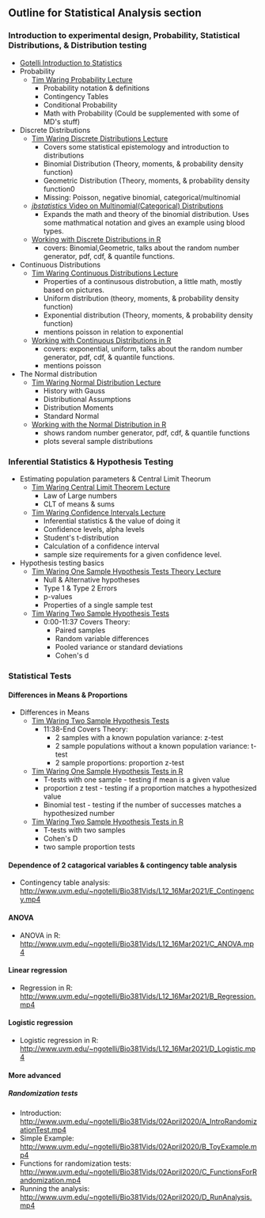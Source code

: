 ## Outline for Statistical Analysis section  

### Introduction to experimental design, Probability, Statistical Distributions, & Distribution testing
* [Gotelli Introduction to Statistics](http://www.uvm.edu/~ngotelli/Bio381Vids/L12_16Mar2021/A_StatsIntro.mp4) 
* Probability
  * [Tim Waring Probability Lecture](https://www.youtube.com/watch?v=lQ9zQ_s9ha8&list=PLxdDmPeA5NKkqQKwo4hUZeMaoJzmdOddr&index=5)
    * Probability notation & definitions
    * Contingency Tables
    * Conditional Probability
    * Math with Probability (Could be supplemented with some of MD's stuff)
* Discrete Distributions
  * [Tim Waring Discrete Distributions Lecture](https://www.youtube.com/watch?v=fc_VxxK10ps&list=PLxdDmPeA5NKkqQKwo4hUZeMaoJzmdOddr&index=6&t=1s)
    * Covers some statistical epistemology and introduction to distributions
    * Binomial Distribution (Theory, moments, & probability density function)
    * Geometric Distribution (Theory, moments, & probability density function0
    * Missing: Poisson, negative binomial, categorical/multinomial
  * [*jbstatistics* Video on Multinomial(Categorical) Distributions](https://www.youtube.com/watch?v=syVW7DgvUaY)
    * Expands the math and theory of the binomial distribution. Uses some mathmatical notation and gives an example using blood types.
  * [Working with Discrete Distributions in R](https://www.youtube.com/watch?v=ttZyFbECMDk&list=PLxdDmPeA5NKkqQKwo4hUZeMaoJzmdOddr&index=7)
    * covers: Binomial,Geometric, talks about the random number generator, pdf, cdf, & quantile functions.
* Continuous Distributions
  * [Tim Waring Continuous Distributions Lecture](https://www.youtube.com/watch?v=saKPgMgIKFo&list=PLxdDmPeA5NKkqQKwo4hUZeMaoJzmdOddr&index=8)
    * Properties of a continusous distrobution, a little math, mostly based on pictures.
    * Uniform distribution (theory, moments, & probability density function)
    * Exponential distribution (Theory, moments, & probability density function)
    * mentions poisson in relation to exponential 
  * [Working with Continuous Distributions in R](https://www.youtube.com/watch?v=kAeKAcZMOLM&list=PLxdDmPeA5NKkqQKwo4hUZeMaoJzmdOddr&index=9)
    * covers: exponential, uniform, talks about the random number generator, pdf, cdf, & quantile functions.
    * mentions poisson
* The Normal distribution
  * [Tim Waring Normal Distribution Lecture](https://www.youtube.com/watch?v=S6-LJEgCX8w&list=PLxdDmPeA5NKkqQKwo4hUZeMaoJzmdOddr&index=10)
    * History with Gauss
    * Distributional Assumptions
    * Distribution Moments
    * Standard Normal
  * [Working with the Normal Distribution in R](https://www.youtube.com/watch?v=JeIxShudFAE&list=PLxdDmPeA5NKkqQKwo4hUZeMaoJzmdOddr&index=13)
    * shows random number generator, pdf, cdf, & quantile functions
    * plots several sample distributions


### Inferential Statistics & Hypothesis Testing
* Estimating population parameters & Central Limit Theorum
  * [Tim Waring Central Limit Theorem Lecture](https://www.youtube.com/watch?v=Ly0NYnLw49s&list=PLxdDmPeA5NKkqQKwo4hUZeMaoJzmdOddr&index=12)
    * Law of Large numbers
    * CLT of means & sums
  * [Tim Waring Confidence Intervals Lecture](https://www.youtube.com/watch?v=oUV4jUMdGQs&list=PLxdDmPeA5NKkqQKwo4hUZeMaoJzmdOddr&index=14)
    * Inferential statistics & the value of doing it
    * Confidence levels, alpha levels
    * Student's t-distribution
    * Calculation of a confidence interval
    * sample size requirements for a given confidence level.
* Hypothesis testing basics
  * [Tim Waring One Sample Hypothesis Tests Theory Lecture](https://www.youtube.com/watch?v=3Pw7uKJU8LI&list=PLxdDmPeA5NKkqQKwo4hUZeMaoJzmdOddr&index=16)
    * Null & Alternative hypotheses
    * Type 1 & Type 2 Errors
    * p-values
    * Properties of a single sample test
  * [Tim Waring Two Sample Hypothesis Tests](https://www.youtube.com/watch?v=lFi39kCoiwM&list=PLxdDmPeA5NKkqQKwo4hUZeMaoJzmdOddr&index=18)
    * 0:00-11:37 Covers Theory:
      * Paired samples
      * Random variable differences
      * Pooled variance or standard deviations
      * Cohen's d

### Statistical Tests

#### Differences in Means & Proportions
* Differences in Means
  * [Tim Waring Two Sample Hypothesis Tests](https://www.youtube.com/watch?v=lFi39kCoiwM&list=PLxdDmPeA5NKkqQKwo4hUZeMaoJzmdOddr&index=18)
    * 11:38-End Covers Theory:
      * 2 samples with a known population variance: z-test
      * 2 sample populations without a known population variance: t-test
      * 2 sample proportions: proportion z-test
  * [Tim Waring One Sample Hypothesis Tests in R](https://www.youtube.com/watch?v=mlydrONjh04&list=PLxdDmPeA5NKkqQKwo4hUZeMaoJzmdOddr&index=17)
    * T-tests with one sample - testing if mean is a given value
    * proportion z test - testing if a proportion matches a hypothesized value
    * Binomial test - testing if the number of successes matches a hypothesized number
  * [Tim Waring Two Sample Hypothesis Tests in R](https://www.youtube.com/watch?v=tcrmxMibM0A&list=PLxdDmPeA5NKkqQKwo4hUZeMaoJzmdOddr&index=19)
    * T-tests with two samples
    * Cohen's D
    * two sample proportion tests

#### Dependence of 2 catagorical variables & contingency table analysis 
* Contingency table analysis: http://www.uvm.edu/~ngotelli/Bio381Vids/L12_16Mar2021/E_Contingency.mp4

#### ANOVA 
* ANOVA in R: http://www.uvm.edu/~ngotelli/Bio381Vids/L12_16Mar2021/C_ANOVA.mp4

#### Linear regression 
* Regression in R: http://www.uvm.edu/~ngotelli/Bio381Vids/L12_16Mar2021/B_Regression.mp4

#### Logistic regression 
* Logistic regression in R: http://www.uvm.edu/~ngotelli/Bio381Vids/L12_16Mar2021/D_Logistic.mp4



#### More advanced

##### Randomization tests
* Introduction: http://www.uvm.edu/~ngotelli/Bio381Vids/02April2020/A_IntroRandomizationTest.mp4
* Simple Example: http://www.uvm.edu/~ngotelli/Bio381Vids/02April2020/B_ToyExample.mp4
* Functions for randomization tests: http://www.uvm.edu/~ngotelli/Bio381Vids/02April2020/C_FunctionsForRandomization.mp4
* Running the analysis: http://www.uvm.edu/~ngotelli/Bio381Vids/02April2020/D_RunAnalysis.mp4
